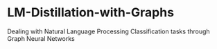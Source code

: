 # LM-Distillation-with-Graphs
Dealing with Natural Language Processing Classification tasks through Graph Neural Networks
